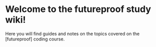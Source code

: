 # Welcome to the futureproof study wiki!

Here you will find guides and notes on the topics covered on the [futureproof] coding course.